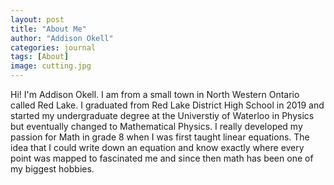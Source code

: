 ```yaml
---
layout: post
title: "About Me"
author: "Addison Okell"
categories: journal
tags: [About]
image: cutting.jpg
---
```


Hi! I'm Addison Okell. I am from a small town in North Western Ontario called Red Lake. I graduated from Red Lake District High School in 2019 and started my undergraduate degree at the Universtiy of Waterloo in Physics but eventually changed to Mathematical Physics. I really developed my passion for Math in grade 8 when I was first taught linear equations. The idea that I could write down an equation and know exactly where every point was mapped to fascinated me and since then math has been one of my biggest hobbies.
